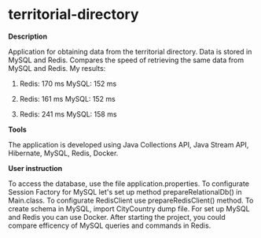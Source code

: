 # territorial-directory

**Description**

Application for obtaining data from the territorial directory. Data is stored in MySQL and Redis. Compares the speed of retrieving the same data from MySQL and Redis.
My results: 
1) Redis:	170 ms
MySQL:	152 ms

2) Redis:	161 ms
MySQL:	152 ms

3) Redis:	241 ms
MySQL:	158 ms


**Tools**

The application is developed using Java Collections API, Java Stream API, Hibernate, MySQL, Redis, Docker.

**User instruction**

To access the database, use the file application.properties. 
To configurate Session Factory for MySQL let's set up method prepareRelationalDb() in Main.class. 
To configurate RedisClient use prepareRedisClient() method.
To create schema in MySQL, import CityCountry dump file.
For set up MySQL and Redis you can use Docker.
After starting the project, you could compare efficency of MySQL queries and commands in Redis.
